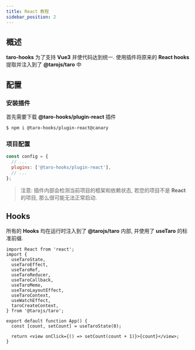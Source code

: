 ```yaml
---
title: React 教程
sidebar_position: 2
---
```


## 概述

**taro-hooks** 为了支持 **Vue3** 并使代码达到统一. 使用插件将原来的 **React hooks** 提取并注入到了 **@tarojs/taro** 中

## 配置

### 安装插件

首先需要下载 **@taro-hooks/plugin-react** 插件

```bash
$ npm i @taro-hooks/plugin-react@canary
```

### 项目配置

```js title="config/index.js"
const config = {
  // ...
  plugins: ['@taro-hooks/plugin-react'],
  // ...
};
```

> 注意: 插件内部会检测当前项目的框架和依赖状态, 若您的项目不是 **React** 的项目, 那么很可能无法正常启动.

## **Hooks**

所有的 **Hooks** 均在运行时注入到了 **@tarojs/taro** 内部, 并使用了 **useTaro** 的标准前缀.

```tsx title="example/index.tsx" showLineNumbers
import React from 'react';
import {
  useTaroState,
  useTaroEffect,
  useTaroRef,
  useTaroReducer,
  useTaroCallback,
  useTaroMemo,
  useTaroLayoutEffect,
  useTaroContext,
  useWatchEffect,
  taroCreateContext,
} from '@tarojs/taro';

export default function App() {
  const [count, setCount] = useTaroState(0);

  return <view onClick={() => setCount(count + 1)}>{count}</view>;
}
```
